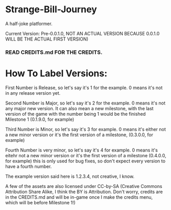 # Strange-Bill-Journey
A half-joke platformer.

Current Version: Pre-0.0.1.0, NOT AN ACTUAL VERSION BECAUSE 0.0.1.0 WILL BE THE ACTUAL FIRST VERSION)

### READ CREDITS.md FOR THE CREDITS.

# How To Label Versions:
First Number is Release, so let's say it's 1 for the example. 0 means it's not in any release version yet.

Second Number is Major, so let's say it's 2 for the example. 0 means it's not any major new version. It can also mean a new milestone, with the last version of the game with the number being 1 would be the finished Milestone 1 (0.1.9.0, for example)

Third Number is Minor, so let's say it's 3 for example. 0 means it's either not a new minor version or it's the first version of a milestone, (0.3.0.0, for example)

Fourth Number is very minor, so let's say it's 4 for example. 0 means it's eitehr not a new minor version or it's the first version of a milestone (0.4.0.0, for example) this is only used for bug fixes, so don't expect every version to have a fourth number.

The example version said here is 1.2.3.4, not creative, I know.

A few of the assets are also licensed under CC-by-SA (Creative Commons Attribution Share Alike, I think the BY is Attribution. Don't worry, credits are in the CREDITS.md and will be in-game once I make the credits menu, which will be before Milestone 1!)
